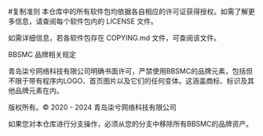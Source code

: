 #复制准则
本仓库中的所有软件包均依据各自相应的许可证获得授权。如需了解更多信息，请查阅每个软件包内的 LICENSE 文件。

如需详细信息，若各软件包存在 COPYING.md 文件，可查阅该文件。

BBSMC 品牌相关规定

青岛柒兮网络科技有限公司明确书面许可，严禁使用BBSMC的品牌元素，包括但不限于带有程序内LOGO、首页图片以及它们的任何变体。这涵盖商标、标识及其他品牌元素在内。

版权所有。© 2020 - 2024 青岛柒兮网络科技有限公司

如果您对本仓库进行分支操作，必须从您的分支中移除所有BBSMC的品牌资产。
